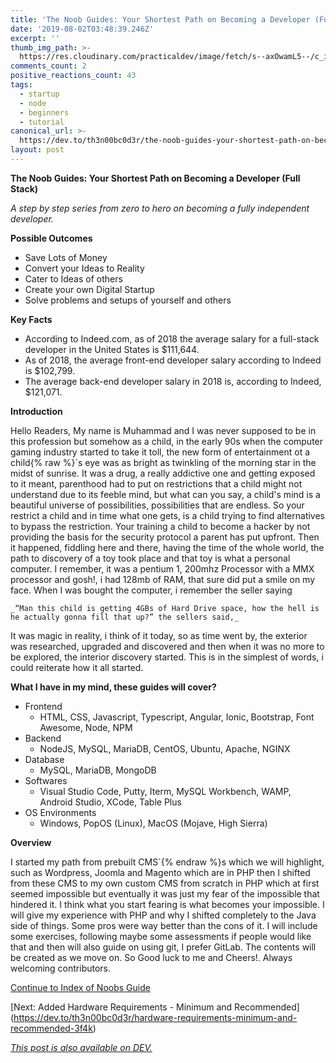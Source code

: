 ```yaml
---
title: 'The Noob Guides: Your Shortest Path on Becoming a Developer (Full Stack)'
date: '2019-08-02T03:48:39.246Z'
excerpt: ''
thumb_img_path: >-
  https://res.cloudinary.com/practicaldev/image/fetch/s--axOwamL5--/c_imagga_scale,f_auto,fl_progressive,h_420,q_auto,w_1000/https://res.cloudinary.com/practicaldev/image/fetch/s--No2qM5cx--/c_imagga_scale%2Cf_auto%2Cfl_progressive%2Ch_420%2Cq_auto%2Cw_1000/https://thepracticaldev.s3.amazonaws.com/i/u447vy5qz1w4iyojx59q.jpg
comments_count: 2
positive_reactions_count: 43
tags:
  - startup
  - node
  - beginners
  - tutorial
canonical_url: >-
  https://dev.to/th3n00bc0d3r/the-noob-guides-your-shortest-path-on-becoming-a-developer-full-stack-21pf
layout: post
---
```

**The Noob Guides: Your Shortest Path on Becoming a Developer (Full Stack)**

_A step by step series from zero to hero on becoming a fully independent developer._

**Possible Outcomes**



*   Save Lots of Money
*   Convert your Ideas to Reality
*   Cater to Ideas of others
*   Create your own Digital Startup
*   Solve problems and setups of yourself and others

**Key Facts**



*   According to Indeed.com, as of 2018 the average salary for a full-stack developer in the United States is $111,644.
*   As of 2018, the average front-end developer salary according to Indeed is $102,799.
*   The average back-end developer salary in 2018 is, according to Indeed, $121,071.

**Introduction**

Hello Readers, My name is Muhammad and I was never supposed to be in this profession but somehow as a child, in the early 90s when the computer gaming industry started to take it toll, the new form of entertainment ot a child{% raw %}`s eye was as bright as twinkling of the morning star in the midst of sunrise. It was a drug, a really addictive one and getting exposed to it meant, parenthood had to put on restrictions that a child might not understand due to its feeble mind, but what can you say, a child's mind is a beautiful universe of possibilities, possibilities that are endless. So your restrict a child and in time what one gets, is a child trying to find alternatives to bypass the restriction. Your training a child to become a hacker by not providing the basis for the security protocol a parent has put upfront. Then it happened, fiddling here and there, having the time of the whole world, the path to discovery of a toy took place and that toy is what a personal computer. I remember, it was a pentium 1, 200mhz Processor with a MMX processor and gosh!, i had 128mb of RAM, that sure did put a smile on my face. When I was bought the computer, i remember the seller saying 

	_“Man this child is getting 4GBs of Hard Drive space, how the hell is he actually gonna fill that up?” the sellers said,_

It was magic in reality, i think of it today, so as time went by, the exterior was researched, upgraded and discovered and then when it was no more to be explored, the interior discovery started. This is in the simplest of words, i could reiterate how it all started. 

**What I have in my mind, these guides will cover?**



*   Frontend
    *   HTML, CSS, Javascript, Typescript, Angular, Ionic, Bootstrap, Font Awesome, Node, NPM
*   Backend
    *   NodeJS, MySQL, MariaDB, CentOS, Ubuntu, Apache, NGINX
*   Database
    *   MySQL, MariaDB, MongoDB
*   Softwares
    *   Visual Studio Code, Putty, Iterm, MySQL Workbench, WAMP, Android Studio, XCode, Table Plus
*   OS Environments
    *   Windows, PopOS (Linux), MacOS (Mojave, High Sierra)

**Overview**

I started my path from prebuilt CMS`{% endraw %}s which we will highlight, such as Wordpress, Joomla and Magento which are in PHP then I shifted from these CMS to my own custom CMS from scratch in PHP which at first seemed impossible but eventually it was just my fear of the impossible that hindered it. I think what you start fearing is what becomes your impossible. I will give my experience with PHP and why I shifted completely to the Java side of things. Some pros were way better than the cons of it. I will include some exercises, following maybe some assessments if people would like that and then will also guide on using git, I prefer GitLab. The contents will be created as we move on. So Good luck to me and Cheers!. Always welcoming contributors.

[Continue to Index of Noobs Guide](https://dev.to/th3n00bc0d3r/noob-guides-index-4mne)

[Next: Added Hardware Requirements - Minimum and Recommended] (https://dev.to/th3n00bc0d3r/hardware-requirements-minimum-and-recommended-3f4k)


*[This post is also available on DEV.](https://dev.to/th3n00bc0d3r/the-noob-guides-your-shortest-path-on-becoming-a-developer-full-stack-21pf)*


<script>
const parent = document.getElementsByTagName('head')[0];
const script = document.createElement('script');
script.type = 'text/javascript';
script.src = 'https://cdnjs.cloudflare.com/ajax/libs/iframe-resizer/4.1.1/iframeResizer.min.js';
script.charset = 'utf-8';
script.onload = function() {
    window.iFrameResize({}, '.liquidTag');
};
parent.appendChild(script);
</script>    
